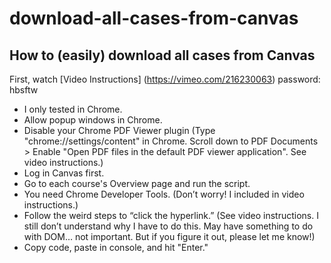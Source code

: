 # download-all-cases-from-canvas
## How to (easily) download all cases from Canvas

First, watch [Video Instructions] (https://vimeo.com/216230063)
password: hbsftw

* I only tested in Chrome.
* Allow popup windows in Chrome.
* Disable your Chrome PDF Viewer plugin (Type "chrome://settings/content" in Chrome. Scroll down to PDF Documents > Enable "Open PDF files in the default PDF viewer application". See video instructions.)
* Log in Canvas first.
* Go to each course's Overview page and run the script.
* You need Chrome Developer Tools. (Don’t worry! I included in video instructions.)
* Follow the weird steps to “click the hyperlink.” (See video instructions. I still don’t understand why I have to do this. May have something to do with DOM… not important. But if you figure it out, please let me know!)
* Copy code, paste in console, and hit "Enter."

